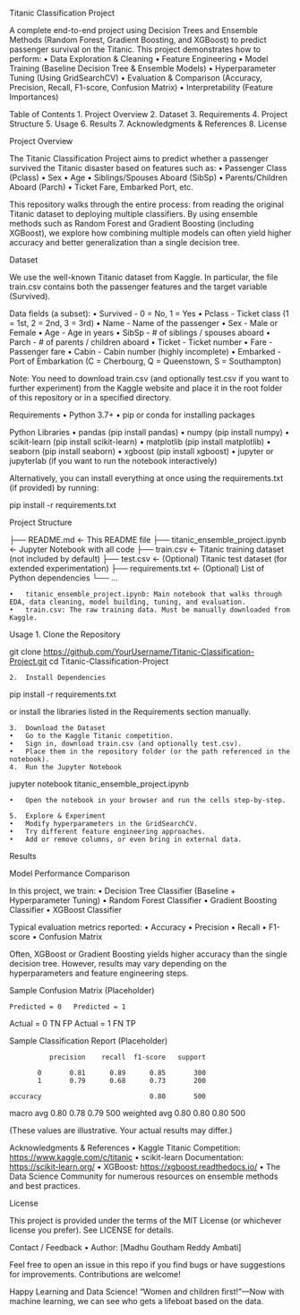 Titanic Classification Project

A complete end-to-end project using Decision Trees and Ensemble Methods (Random Forest, Gradient Boosting, and XGBoost) to predict passenger survival on the Titanic. This project demonstrates how to perform:
	•	Data Exploration & Cleaning
	•	Feature Engineering
	•	Model Training (Baseline Decision Tree & Ensemble Models)
	•	Hyperparameter Tuning (Using GridSearchCV)
	•	Evaluation & Comparison (Accuracy, Precision, Recall, F1-score, Confusion Matrix)
	•	Interpretability (Feature Importances)

Table of Contents
	1.	Project Overview
	2.	Dataset
	3.	Requirements
	4.	Project Structure
	5.	Usage
	6.	Results
	7.	Acknowledgments & References
	8.	License

Project Overview

The Titanic Classification Project aims to predict whether a passenger survived the Titanic disaster based on features such as:
	•	Passenger Class (Pclass)
	•	Sex
	•	Age
	•	Siblings/Spouses Aboard (SibSp)
	•	Parents/Children Aboard (Parch)
	•	Ticket Fare, Embarked Port, etc.

This repository walks through the entire process: from reading the original Titanic dataset to deploying multiple classifiers. By using ensemble methods such as Random Forest and Gradient Boosting (including XGBoost), we explore how combining multiple models can often yield higher accuracy and better generalization than a single decision tree.

Dataset

We use the well-known Titanic dataset from Kaggle. In particular, the file train.csv contains both the passenger features and the target variable (Survived).

Data fields (a subset):
	•	Survived - 0 = No, 1 = Yes
	•	Pclass - Ticket class (1 = 1st, 2 = 2nd, 3 = 3rd)
	•	Name - Name of the passenger
	•	Sex - Male or Female
	•	Age - Age in years
	•	SibSp - # of siblings / spouses aboard
	•	Parch - # of parents / children aboard
	•	Ticket - Ticket number
	•	Fare - Passenger fare
	•	Cabin - Cabin number (highly incomplete)
	•	Embarked - Port of Embarkation (C = Cherbourg, Q = Queenstown, S = Southampton)

Note: You need to download train.csv (and optionally test.csv if you want to further experiment) from the Kaggle website and place it in the root folder of this repository or in a specified directory.

Requirements
	•	Python 3.7+
	•	pip or conda for installing packages

Python Libraries
	•	pandas (pip install pandas)
	•	numpy (pip install numpy)
	•	scikit-learn (pip install scikit-learn)
	•	matplotlib (pip install matplotlib)
	•	seaborn (pip install seaborn)
	•	xgboost (pip install xgboost)
	•	jupyter or jupyterlab (if you want to run the notebook interactively)

Alternatively, you can install everything at once using the requirements.txt (if provided) by running:

pip install -r requirements.txt

Project Structure

├── README.md                 <- This README file
├── titanic_ensemble_project.ipynb  <- Jupyter Notebook with all code
├── train.csv                 <- Titanic training dataset (not included by default)
├── test.csv                  <- (Optional) Titanic test dataset (for extended experimentation)
├── requirements.txt          <- (Optional) List of Python dependencies
└── ...

	•	titanic_ensemble_project.ipynb: Main notebook that walks through EDA, data cleaning, model building, tuning, and evaluation.
	•	train.csv: The raw training data. Must be manually downloaded from Kaggle.

Usage
	1.	Clone the Repository

git clone https://github.com/YourUsername/Titanic-Classification-Project.git
cd Titanic-Classification-Project


	2.	Install Dependencies

pip install -r requirements.txt

or install the libraries listed in the Requirements section manually.

	3.	Download the Dataset
	•	Go to the Kaggle Titanic competition.
	•	Sign in, download train.csv (and optionally test.csv).
	•	Place them in the repository folder (or the path referenced in the notebook).
	4.	Run the Jupyter Notebook

jupyter notebook titanic_ensemble_project.ipynb

	•	Open the notebook in your browser and run the cells step-by-step.

	5.	Explore & Experiment
	•	Modify hyperparameters in the GridSearchCV.
	•	Try different feature engineering approaches.
	•	Add or remove columns, or even bring in external data.

Results

Model Performance Comparison

In this project, we train:
	•	Decision Tree Classifier (Baseline + Hyperparameter Tuning)
	•	Random Forest Classifier
	•	Gradient Boosting Classifier
	•	XGBoost Classifier

Typical evaluation metrics reported:
	•	Accuracy
	•	Precision
	•	Recall
	•	F1-score
	•	Confusion Matrix

Often, XGBoost or Gradient Boosting yields higher accuracy than the single decision tree. However, results may vary depending on the hyperparameters and feature engineering steps.

Sample Confusion Matrix (Placeholder)

	Predicted = 0	Predicted = 1
Actual = 0	TN	FP
Actual = 1	FN	TP

Sample Classification Report (Placeholder)

              precision    recall  f1-score   support

           0       0.81      0.89      0.85       300
           1       0.79      0.68      0.73       200

    accuracy                           0.80       500
   macro avg       0.80      0.78      0.79       500
weighted avg       0.80      0.80      0.80       500

(These values are illustrative. Your actual results may differ.)

Acknowledgments & References
	•	Kaggle Titanic Competition: https://www.kaggle.com/c/titanic
	•	scikit-learn Documentation: https://scikit-learn.org/
	•	XGBoost: https://xgboost.readthedocs.io/
	•	The Data Science Community for numerous resources on ensemble methods and best practices.

License

This project is provided under the terms of the MIT License (or whichever license you prefer). See LICENSE for details.

Contact / Feedback
	•	Author: [Madhu Goutham Reddy Ambati]


Feel free to open an issue in this repo if you find bugs or have suggestions for improvements. Contributions are welcome!

Happy Learning and Data Science!
“Women and children first!”—Now with machine learning, we can see who gets a lifeboat based on the data.
